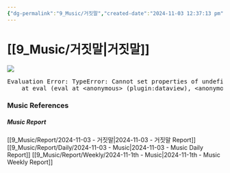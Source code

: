 ```yaml
---
{"dg-permalink":"9_Music/거짓말","created-date":"2024-11-03 12:37:13 pm","date":"2024-11-03","type":"music","tags":["music"],"aliases":null,"title":"거짓말","music-url":"https://open.spotify.com/track/54SpjxPioot7g7hVfbrXHh","album":"Always","album-release-date":"2007-08-16","album-url":"https://open.spotify.com/album/4T1fv3gIYifquPf9dRhJei","cover":"![Always](https://i.scdn.co/image/ab67616d00001e024efa3bb95411ca959771dfb0)","cover-url":"https://i.scdn.co/image/ab67616d00001e024efa3bb95411ca959771dfb0","artists":"BIGBANG","added-at":"Sun Nov 03 2024 - 오후 12:37:15","rating":"⭐⭐⭐⭐⭐⭐","dg-publish":true,"permalink":"/9_Music/거짓말/","dgPassFrontmatter":true,"noteIcon":"1"}
---
```


# [[9_Music/거짓말\|거짓말]]
![](https://i.scdn.co/image/ab67616d00001e024efa3bb95411ca959771dfb0)


<pre class="dataview dataview-error">Evaluation Error: TypeError: Cannot set properties of undefined (setting 'innerHTML')
    at eval (eval at &lt;anonymous&gt; (plugin:dataview), &lt;anonymous&gt;:6:21)</pre>











### Music References
##### Music Report
[[9_Music/Report/2024-11-03 - 거짓말\|2024-11-03 - 거짓말 Report]]
[[9_Music/Report/Daily/2024-11-03 - Music\|2024-11-03 - Music Daily Report]]
[[9_Music/Report/Weekly/2024-11-1th - Music\|2024-11-1th - Music Weekly Report]]





